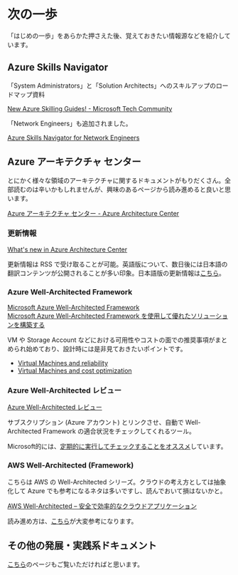 # 次の一歩

「はじめの一歩」をあらかた押さえた後、覚えておきたい情報源などを紹介しています。  

## Azure Skills Navigator

「System Administrators」と「Solution Architects」へのスキルアップのロードマップ資料

[New Azure Skilling Guides\! \- Microsoft Tech Community](https://techcommunity.microsoft.com/t5/azure-infrastructure-blog/new-azure-skilling-guides/ba-p/3423689)

「Network Engineers」も追加されました。

[Azure Skills Navigator for Network Engineers](https://azure.microsoft.com/ja-jp/resources/azure-skills-navigator-for-network-engineers-/)

## Azure アーキテクチャ センター

とにかく様々な領域のアーキテクチャに関するドキュメントがもりだくさん。全部読むのは辛いかもしれませんが、興味のあるページから読み進めると良いと思います。

[Azure アーキテクチャ センター - Azure Architecture Center](https://docs.microsoft.com/ja-jp/azure/architecture/)

### 更新情報

[What's new in Azure Architecture Center](https://docs.microsoft.com/en-us/azure/architecture/changelog)

更新情報は RSS で受け取ることが可能。英語版について、数日後には日本語の翻訳コンテンツが公開されることが多い印象。日本語版の更新情報は[こちら](https://docs.microsoft.com/ja-jp/azure/architecture/changelog)。

### Azure Well-Architected Framework

[Microsoft Azure Well-Architected Framework](https://docs.microsoft.com/ja-jp/azure/architecture/framework/)  
[Microsoft Azure Well-Architected Framework を使用して優れたソリューションを構築する](https://docs.microsoft.com/ja-jp/learn/paths/azure-well-architected-framework/)

VM や Storage Account などにおける可用性やコストの面での推奨事項がまとめられ始めており、設計時には是非見ておきたいポイントです。

* [Virtual Machines and reliability](https://docs.microsoft.com/azure/architecture/framework/services/compute/virtual-machines/reliability)
* [Virtual Machines and cost optimization](https://docs.microsoft.com/azure/architecture/framework/services/compute/virtual-machines/cost-optimization)

### Azure Well-Architected レビュー

[Azure Well-Architected レビュー](https://docs.microsoft.com/ja-jp/assessments/)

サブスクリプション (Azure アカウント) とリンクさせ、自動で Well-Architected Framework の適合状況をチェックしてくれるツール。

Microsoft的には、[定期的に実行してチェックすることをオススメ](https://techcommunity.microsoft.com/t5/azure-architecture-blog/you-finished-your-well-architect-review-now-what/ba-p/3165827)しています。

### AWS Well-Architected (Framework)

こちらは AWS の Well-Architected シリーズ。クラウドの考え方としては抽象化して Azure でも参考になるネタは多いですし、読んでおいて損はないかと。

[AWS Well\-Architected – 安全で効率的なクラウドアプリケーション](https://aws.amazon.com/jp/architecture/well-architected/?wa-lens-whitepapers.sort-by=item.additionalFields.sortDate&wa-lens-whitepapers.sort-order=desc)

読み進め方は、[こちら](https://dev.classmethod.jp/articles/aws-well-architected-guide2022/)が大変参考になります。

## その他の発展・実践系ドキュメント

[こちら](../23_AdvancedDocs/README.md)のページもご覧いただければと思います。
